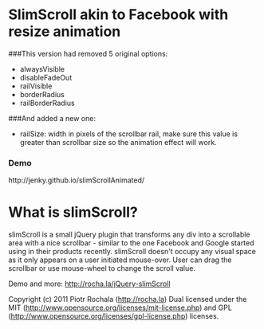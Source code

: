 SlimScroll akin to Facebook with resize animation
=================================

###This version had removed 5 original options:
- alwaysVisible
- disableFadeOut
- railVisible
- borderRadius
- railBorderRadius


###And added a new one:
- railSize: width in pixels of the scrollbar rail, make sure this value is greater than scrollbar size so the animation effect will work.

<h3>Demo</h3>
http://jenky.github.io/slimScrollAnimated/

# What is slimScroll?

slimScroll is a small jQuery plugin that transforms any div into a scrollable area with a nice scrollbar - similar to the one Facebook and Google started using in their products recently. slimScroll doesn't occupy any visual space as it only appears on a user initiated mouse-over. User can drag the scrollbar or use mouse-wheel to change the scroll value.

Demo and more: http://rocha.la/jQuery-slimScroll

Copyright (c) 2011 Piotr Rochala (http://rocha.la)
Dual licensed under the MIT (http://www.opensource.org/licenses/mit-license.php) and GPL (http://www.opensource.org/licenses/gpl-license.php) licenses.
